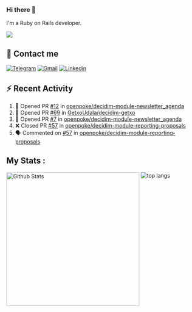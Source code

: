 ### Hi there 👋

I'm a Ruby on Rails developer.

<img src="https://komarev.com/ghpvc/?username=antopalidi&color=blueviolet">

## 📩 Contact me 
[![Telegram](https://img.shields.io/badge/Telegram-2CA5E0?style=for-the-badge&logo=telegram&logoColor=white)](https://t.me/anna_top)
[![Gmail](https://img.shields.io/badge/email-D14836?style=for-the-badge&logo=gmail&logoColor=white)](mailto:topalidisanna@gmail.com)
[![Linkedin](https://img.shields.io/badge/LinkedIn-0077B5?style=for-the-badge&logo=linkedin&logoColor=white)](https://www.linkedin.com/in/topalidi/)
<!-- [![Codewars](https://img.shields.io/badge/Codewars-B1361E?style=for-the-badge&logo=Codewars&logoColor=white)](https://www.codewars.com/users/antopalidi) -->

## :zap: Recent Activity

<!--START_SECTION:activity-->
1. 💪 Opened PR [#12](https://github.com/openpoke/decidim-module-newsletter_agenda/pull/12) in [openpoke/decidim-module-newsletter_agenda](https://github.com/openpoke/decidim-module-newsletter_agenda)
2. 💪 Opened PR [#69](https://github.com/GetxoUdala/decidim-getxo/pull/69) in [GetxoUdala/decidim-getxo](https://github.com/GetxoUdala/decidim-getxo)
3. 💪 Opened PR [#7](https://github.com/openpoke/decidim-module-newsletter_agenda/pull/7) in [openpoke/decidim-module-newsletter_agenda](https://github.com/openpoke/decidim-module-newsletter_agenda)
4. ❌ Closed PR [#57](https://github.com/openpoke/decidim-module-reporting-proposals/pull/57) in [openpoke/decidim-module-reporting-proposals](https://github.com/openpoke/decidim-module-reporting-proposals)
5. 🗣 Commented on [#57](https://github.com/openpoke/decidim-module-reporting-proposals/issues/57) in [openpoke/decidim-module-reporting-proposals](https://github.com/openpoke/decidim-module-reporting-proposals)
<!--END_SECTION:activity-->

## My Stats :
<!--
<img alt="activity" src="https://streak-stats.demolab.com?user=antopalidi" />
-->
<div>
<img align="top" width="350px" alt="Github Stats" src="https://github-readme-stats-1-brown.vercel.app/api?username=antopalidi&count_private=true&show_icons=true&hide_border=true" />
<img align="top" alt="top langs" src="https://github-readme-stats-1-brown.vercel.app/api/top-langs/?username=antopalidi&layout=compact" />
 </div>
<!--
#### [My CV](https://antopalidi.github.io/my_cv/)
-->

<!--
**antopalidi/antopalidi** is a ✨ _special_ ✨ repository because its `README.md` (this file) appears on your GitHub profile.
-->
